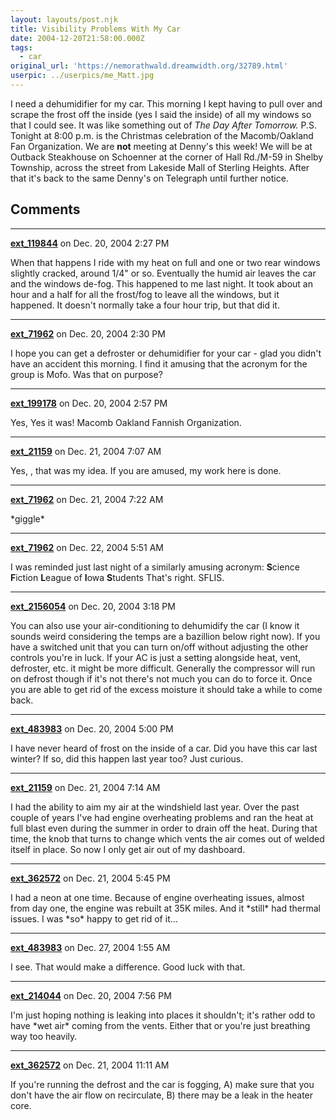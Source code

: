 ```yaml
---
layout: layouts/post.njk
title: Visibility Problems With My Car
date: 2004-12-20T21:58:00.000Z
tags:
  - car
original_url: 'https://nemorathwald.dreamwidth.org/32789.html'
userpic: ../userpics/me_Matt.jpg
---
```

I need a dehumidifier for my car. This morning I kept having to pull over and scrape the frost off the inside (yes I said the inside) of all my windows so that I could see. It was like something out of _The Day After Tomorrow._ P.S. Tonight at 8:00 p.m. is the Christmas celebration of the Macomb/Oakland Fan Organization. We are **not** meeting at Denny's this week! We will be at Outback Steakhouse on Schoenner at the corner of Hall Rd./M-59 in Shelby Township, across the street from Lakeside Mall of Sterling Heights. After that it's back to the same Denny's on Telegraph until further notice.

## Comments

---

**[ext_119844](https://www.dreamwidth.org/users/ext_119844)** on Dec. 20, 2004 2:27 PM

When that happens I ride with my heat on full and one or two rear windows slightly cracked, around 1/4" or so. Eventually the humid air leaves the car and the windows de-fog. This happened to me last night. It took about an hour and a half for all the frost/fog to leave all the windows, but it happened. It doesn't normally take a four hour trip, but that did it.

---

**[ext_71962](https://www.dreamwidth.org/users/ext_71962)** on Dec. 20, 2004 2:30 PM

I hope you can get a defroster or dehumidifier for your car - glad you didn't have an accident this morning. I find it amusing that the acronym for the group is Mofo. Was that on purpose?

---

**[ext_199178](https://www.dreamwidth.org/users/ext_199178)** on Dec. 20, 2004 2:57 PM

Yes, Yes it was! Macomb Oakland Fannish Organization.

---

**[ext_21159](https://www.dreamwidth.org/users/ext_21159)** on Dec. 21, 2004 7:07 AM

Yes, , that was my idea. If you are amused, my work here is done.

---

**[ext_71962](https://www.dreamwidth.org/users/ext_71962)** on Dec. 21, 2004 7:22 AM

\*giggle\*

---

**[ext_71962](https://www.dreamwidth.org/users/ext_71962)** on Dec. 22, 2004 5:51 AM

I was reminded just last night of a similarly amusing acronym: **S**cience **F**iction **L**eague of **I**owa **S**tudents That's right. SFLIS.

---

**[ext_2156054](https://www.dreamwidth.org/users/ext_2156054)** on Dec. 20, 2004 3:18 PM

You can also use your air-conditioning to dehumidify the car (I know it sounds weird considering the temps are a bazillion below right now). If you have a switched unit that you can turn on/off without adjusting the other controls you're in luck. If your AC is just a setting alongside heat, vent, defroster, etc. it might be more difficult. Generally the compressor will run on defrost though if it's not there's not much you can do to force it. Once you are able to get rid of the excess moisture it should take a while to come back.

---

**[ext_483983](https://www.dreamwidth.org/users/ext_483983)** on Dec. 20, 2004 5:00 PM

I have never heard of frost on the inside of a car. Did you have this car last winter? If so, did this happen last year too? Just curious.

---

**[ext_21159](https://www.dreamwidth.org/users/ext_21159)** on Dec. 21, 2004 7:14 AM

I had the ability to aim my air at the windshield last year. Over the past couple of years I've had engine overheating problems and ran the heat at full blast even during the summer in order to drain off the heat. During that time, the knob that turns to change which vents the air comes out of welded itself in place. So now I only get air out of my dashboard.

---

**[ext_362572](https://www.dreamwidth.org/users/ext_362572)** on Dec. 21, 2004 5:45 PM

I had a neon at one time. Because of engine overheating issues, almost from day one, the engine was rebuilt at 35K miles. And it \*still\* had thermal issues. I was \*so\* happy to get rid of it...

---

**[ext_483983](https://www.dreamwidth.org/users/ext_483983)** on Dec. 27, 2004 1:55 AM

I see. That would make a difference. Good luck with that.

---

**[ext_214044](https://www.dreamwidth.org/users/ext_214044)** on Dec. 20, 2004 7:56 PM

I'm just hoping nothing is leaking into places it shouldn't; it's rather odd to have \*wet air\* coming from the vents. Either that or you're just breathing way too heavily.

---

**[ext_362572](https://www.dreamwidth.org/users/ext_362572)** on Dec. 21, 2004 11:11 AM

If you're running the defrost and the car is fogging, A) make sure that you don't have the air flow on recirculate, B) there may be a leak in the heater core.

